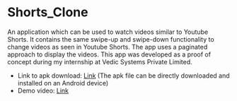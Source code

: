 # Shorts_Clone
An application which can be used to watch videos similar to Youtube Shorts. It contains the same swipe-up and swipe-down functionality to change videos as seen in Youtube Shorts. The app uses a paginated approach to display the videos. This app was developed as a proof of concept during my internship at Vedic Systems Private Limited.
* Link to apk download: [Link](https://github.com/hridaykondru/Video-Shorts/blob/e1e6fc22f9258dc77dfbcc5c8ad3d0f3bc339efd/apk/app-debug.apk) (The apk file can be directly downloaded and installed on an Android device)
* Demo video: [Link](https://drive.google.com/file/d/1-gFZ38HeYkplFz7_SiB7LcVepsy49q9S/view?usp=sharing)
